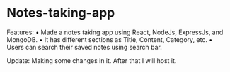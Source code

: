 # Notes-taking-app

Features:
• Made a notes taking app using React, NodeJs, ExpressJs, and MongoDB.
• It has different sections as Title, Content, Category, etc.
• Users can search their saved notes using search bar.

Update:
Making some changes in it. After that I will host it.

